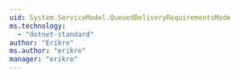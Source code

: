 ```yaml
---
uid: System.ServiceModel.QueuedDeliveryRequirementsMode
ms.technology: 
  - "dotnet-standard"
author: "Erikre"
ms.author: "erikre"
manager: "erikre"
---
```

